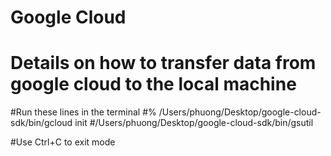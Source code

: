 # Google Cloud
# Details on how to transfer data from google cloud to the local machine 

#Run these lines in the terminal 
#% /Users/phuong/Desktop/google-cloud-sdk/bin/gcloud init
#/Users/phuong/Desktop/google-cloud-sdk/bin/gsutil 


#Use Ctrl+C to exit <dquote> mode
